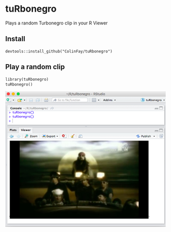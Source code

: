 # tuRbonegro
Plays a random Turbonegro clip in your R Viewer

## Install 

```{r)
devtools::install_github("ColinFay/tuRbonegro")
```

## Play a random clip 

```{r}
library(tuRbonegro)
tuRbonegro()
```
![](/tuRbonegro.png)
